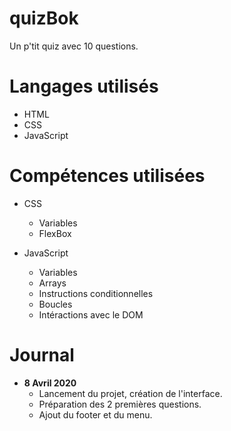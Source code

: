 # quizBok
Un p'tit quiz avec 10 questions.

# Langages utilisés
* HTML
* CSS
* JavaScript

# Compétences utilisées
* CSS
    * Variables
    * FlexBox

* JavaScript
    * Variables
    * Arrays
    * Instructions conditionnelles
    * Boucles
    * Intéractions avec le DOM

# Journal

* **8 Avril 2020**
    * Lancement du projet, création de l'interface.
    * Préparation des 2 premières questions.
    * Ajout du footer et du menu.
